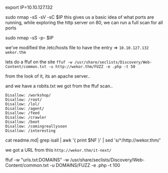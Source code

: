 export IP=10.10.127.132

sudo nmap -sS -sV -sC $IP
this gives us a basic idea of what ports are running, while exploring the http server on 80, we can run a full scan for all ports

sudo nmap -sS -p- $IP 

we've modified the /etc/hosts file to have the entry => `10.10.127.132 wekor.thm`

lets do a ffuf on the site
`ffuf -w /usr/share/seclists/Discovery/Web-Content/common.txt -u http://wekor.thm/FUZZ -e .php -t 50`

from the look of it, its an apache server..

and we have a robits.txt we got from the ffuf scan..
```
Disallow: /workshop/
Disallow: /root/
Disallow: /lol/
Disallow: /agent/
Disallow: /feed
Disallow: /crawler
Disallow: /boot
Disallow: /comingreallysoon
Disallow: /interesting
```

cat readme.md| grep isall | awk '{ print $NF }' | sed 's/^/http:\/\/wekor.thm/'

we got a URL from this `http://wekor.thm/it-next/`

ffuf -w "urls.txt:DOMAINS"  -w /usr/share/seclists/Discovery/Web-Content/common.txt -u DOMAINS/FUZZ -e .php -t 100